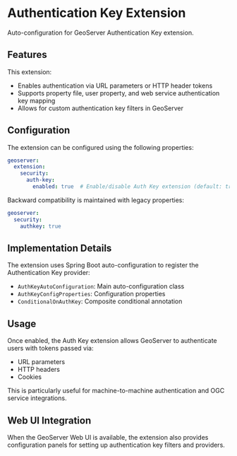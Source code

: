 # Authentication Key Extension

Auto-configuration for GeoServer Authentication Key extension.

## Features

This extension:
- Enables authentication via URL parameters or HTTP header tokens
- Supports property file, user property, and web service authentication key mapping
- Allows for custom authentication key filters in GeoServer

## Configuration

The extension can be configured using the following properties:

```yaml
geoserver:
  extension:
    security:
      auth-key:
        enabled: true  # Enable/disable Auth Key extension (default: true)
```

Backward compatibility is maintained with legacy properties:
```yaml
geoserver:
  security:
    authkey: true
```

## Implementation Details

The extension uses Spring Boot auto-configuration to register the Authentication Key provider:

- `AuthKeyAutoConfiguration`: Main auto-configuration class
- `AuthKeyConfigProperties`: Configuration properties
- `ConditionalOnAuthKey`: Composite conditional annotation

## Usage

Once enabled, the Auth Key extension allows GeoServer to authenticate users with tokens passed via:
- URL parameters
- HTTP headers
- Cookies

This is particularly useful for machine-to-machine authentication and OGC service integrations.

## Web UI Integration

When the GeoServer Web UI is available, the extension also provides configuration panels
for setting up authentication key filters and providers.

